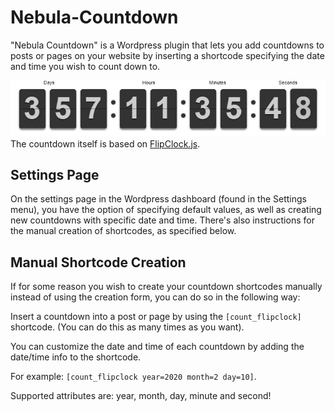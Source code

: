 # Nebula-Countdown

"Nebula Countdown" is a Wordpress plugin that lets you add countdowns to posts or pages on your website by inserting a shortcode specifying the date and time you wish to count down to.

![Screenshot of the countdown](https://github.com/Katrine-Marie/Nebula-Countdown/blob/master/screenshot_countdown.png "This is an example of what the countdown could look like")
The countdown itself is based on [FlipClock.js](https://github.com/objectivehtml/FlipClock).

## Settings Page

On the settings page in the Wordpress dashboard (found in the Settings menu), you have the option of specifying default values, as well as creating new countdowns with specific date and time. There's also instructions for the manual creation of shortcodes, as specified below.

## Manual Shortcode Creation

If for some reason you wish to create your countdown shortcodes manually instead of using the creation form, you can do so in the following way:

Insert a countdown into a post or page by using the `[count_flipclock]` shortcode. (You can do this as many times as you want).

You can customize the date and time of each countdown by adding the date/time info to the shortcode.

For example: `[count_flipclock year=2020 month=2 day=10]`.

Supported attributes are: year, month, day, minute and second!
